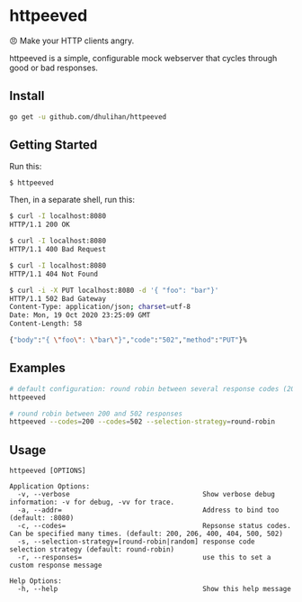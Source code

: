 # httpeeved

:angry: Make your HTTP clients angry. 

httpeeved is a simple, configurable mock webserver that cycles through good or bad responses.

## Install

```sh
go get -u github.com/dhulihan/httpeeved
```

## Getting Started

Run this:

```
$ httpeeved
```

Then, in a separate shell, run this:

```sh
$ curl -I localhost:8080
HTTP/1.1 200 OK

$ curl -I localhost:8080
HTTP/1.1 400 Bad Request

$ curl -I localhost:8080
HTTP/1.1 404 Not Found

$ curl -i -X PUT localhost:8080 -d '{ "foo": "bar"}'
HTTP/1.1 502 Bad Gateway
Content-Type: application/json; charset=utf-8
Date: Mon, 19 Oct 2020 23:25:09 GMT
Content-Length: 58

{"body":"{ \"foo\": \"bar\"}","code":"502","method":"PUT"}%
```

## Examples

```sh
# default configuration: round robin between several response codes (200, 206, 400, 404, 500, 502)
httpeeved

# round robin between 200 and 502 responses
httpeeved --codes=200 --codes=502 --selection-strategy=round-robin
```

## Usage

```
httpeeved [OPTIONS]

Application Options:
  -v, --verbose                                 Show verbose debug information: -v for debug, -vv for trace.
  -a, --addr=                                   Address to bind too (default: :8080)
  -c, --codes=                                  Repsonse status codes. Can be specified many times. (default: 200, 206, 400, 404, 500, 502)
  -s, --selection-strategy=[round-robin|random] response code selection strategy (default: round-robin)
  -r, --responses=                              use this to set a custom response message

Help Options:
  -h, --help                                    Show this help message
```

